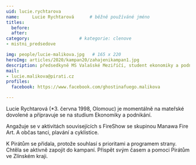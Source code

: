 ```yaml
---
uid: lucie.rychtarova
name:     Lucie Rychtarová  	# běžně používáné jméno
titles:
  before: 
  after:
category:                   # kategorie: clenove
- mistni_predsedove

img: people/lucie-malikova.jpg   # 165 x 220
heroImg: articles/2020/kampan20/zahajenikampan1.jpg
description: předsedkyně MS Valašské Meziříčí, student ekonomiky a podnikání # kratký popis, max 160 znaků
mail:
- lucie.malikova@pirati.cz
profiles:
  facebook: https://www.facebook.com/ghostinafuego.malikova

---
```


Lucie Rychtarová (*3. června 1998, Olomouc) je momentálně na mateřské dovolené a přípravuje se na studium Ekonomiky a podnikání.

Angažuje se v aktivitách souvisejících s FireShow se skupinou Manawa Fire Art. A občas tanci, plavání a cyklistice.

K Pirátům se přidala, protože souhlasí s prioritami a programem strany. Chtěla se aktivně zapojit do kampaní. Přispět svým časem a pomoci Pirátům ve Zlínském kraji.
